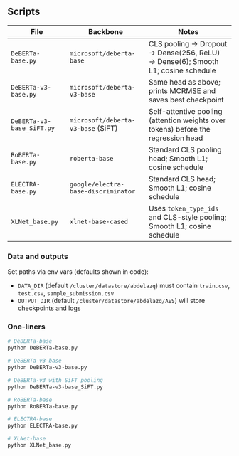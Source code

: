 ## Scripts

| File                          | Backbone                              | Notes                                                                                 |
|-------------------------------|----------------------------------------|---------------------------------------------------------------------------------------|
| `DeBERTa-base.py`             | `microsoft/deberta-base`               | CLS pooling → Dropout → Dense(256, ReLU) → Dense(6); Smooth L1; cosine schedule       |
| `DeBERTa-v3-base.py`          | `microsoft/deberta-v3-base`            | Same head as above; prints MCRMSE and saves best checkpoint                           |
| `DeBERTa-v3-base_SiFT.py`     | `microsoft/deberta-v3-base` (SiFT)     | Self-attentive pooling (attention weights over tokens) before the regression head     |
| `RoBERTa-base.py`             | `roberta-base`                         | Standard CLS pooling head; Smooth L1; cosine schedule                                 |
| `ELECTRA-base.py`             | `google/electra-base-discriminator`    | Standard CLS head; Smooth L1; cosine schedule                                         |
| `XLNet_base.py`               | `xlnet-base-cased`                     | Uses `token_type_ids` and CLS-style pooling; Smooth L1; cosine schedule               |

### Data and outputs
Set paths via env vars (defaults shown in code):
- `DATA_DIR` (default `/cluster/datastore/abdelazq`) must contain `train.csv`, `test.csv`, `sample_submission.csv`
- `OUTPUT_DIR` (default `/cluster/datastore/abdelazq/AES`) will store checkpoints and logs

### One-liners

```bash
# DeBERTa-base
python DeBERTa-base.py

# DeBERTa-v3-base
python DeBERTa-v3-base.py

# DeBERTa-v3 with SiFT pooling
python DeBERTa-v3-base_SiFT.py

# RoBERTa-base
python RoBERTa-base.py

# ELECTRA-base
python ELECTRA-base.py

# XLNet-base
python XLNet_base.py
